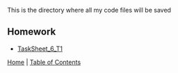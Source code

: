 
This is the directory where all my code files will be saved

## Homework

* [TaskSheet_6_T1](tasksheet6)




[Home](../README.md) |
[Table of Contents](../TableOfContents.md) 

